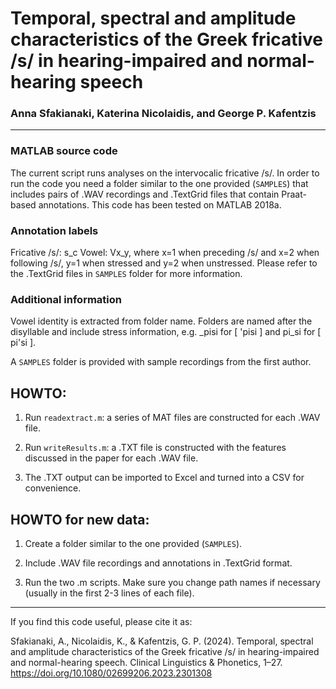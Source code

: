 # Temporal, spectral and amplitude characteristics of the Greek fricative /s/ in hearing-impaired and normal-hearing speech

### Anna Sfakianaki, Katerina Nicolaidis, and George P. Kafentzis
---

### MATLAB source code 

The current script runs analyses on the intervocalic fricative /s/. In order to run the code you need a folder similar to the one provided (`SAMPLES`) that includes pairs of .WAV recordings and .TextGrid files that contain Praat-based annotations. This code has been tested on MATLAB 2018a.

### Annotation labels
Fricative /s/: s_c
Vowel: Vx_y, where x=1 when preceding /s/ and x=2 when following /s/, y=1 when stressed and y=2 when unstressed. Please refer to the .TextGrid files in `SAMPLES` folder for more information.

### Additional information
Vowel identity is extracted from folder name. Folders are named after the disyllable and include stress information, e.g. _pisi for [ 'pisi ] and pi_si for [ pi'si ].

A `SAMPLES` folder is provided with sample recordings from the first author.

## HOWTO:

1. Run `readextract.m`: a series of MAT files are constructed for each .WAV file.

2. Run `writeResults.m`: a .TXT file is constructed with the features discussed in the paper for each .WAV file.

3. The .TXT output can be imported to Excel and turned into a CSV for convenience.

## HOWTO for new data:

1. Create a folder similar to the one provided (`SAMPLES`).

2. Include .WAV file recordings and annotations in .TextGrid format.

3. Run the two .m scripts. Make sure you change path names if necessary (usually in the first 2-3 lines of each file).

---

If you find this code useful, please cite it as:

Sfakianaki, A., Nicolaidis, K., & Kafentzis, G. P. (2024). Temporal, spectral and amplitude characteristics of the Greek fricative /s/ in hearing-impaired and normal-hearing speech. Clinical Linguistics & Phonetics, 1–27. https://doi.org/10.1080/02699206.2023.2301308
